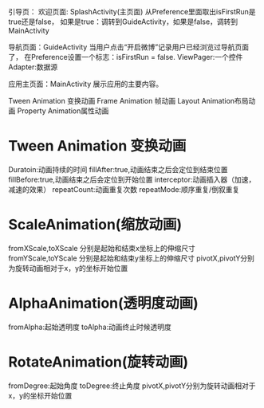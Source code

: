 引导页：
欢迎页面: SplashActivity(主页面)
从Preference里面取出isFirstRun是true还是false，
如果是true：调转到GuideActivity，如果是false，调转到MainActivity

导航页面：GuideActivity
当用户点击“开启微博”记录用户已经浏览过导航页面了，
在Preference设置一个标志：isFirstRun = false.
ViewPager:一个控件
Adapter:数据源


应用主页面：MainActivity
展示应用的主要内容。

Tween Animation 变换动画 
Frame Animation 帧动画 
Layout Animation布局动画 
Property Animation属性动画 

# Tween Animation 变换动画
Duratoin:动画持续的时间 
fillAfter:true,动画结束之后会定位到结束位置 
fillBefore:true,动画结束之后会定位到开始位置 
interceptor:动画插入器（加速，减速的效果） 
repeatCount:动画重复次数 
repeatMode:顺序重复/倒叙重复 

# ScaleAnimation(缩放动画) 
fromXScale,toXScale 分别是起始和结束x坐标上的伸缩尺寸 
fromYScale,toYScale 分别是起始和结束y坐标上的伸缩尺寸 
pivotX,pivotY分别为旋转动画相对于x，y的坐标开始位置 

# AlphaAnimation(透明度动画)
fromAlpha:起始透明度 
toAlpha:动画终止时候透明度 

# RotateAnimation(旋转动画)
fromDegree:起始角度 
toDegree:终止角度 
pivotX,pivotY分别为旋转动画相对于x，y的坐标开始位置 




